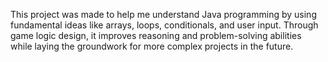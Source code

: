 This project was made to help me understand Java programming by using fundamental ideas like arrays, loops, conditionals, and user input. Through game logic design, it improves reasoning and problem-solving abilities while laying the groundwork for more complex projects in the future.
